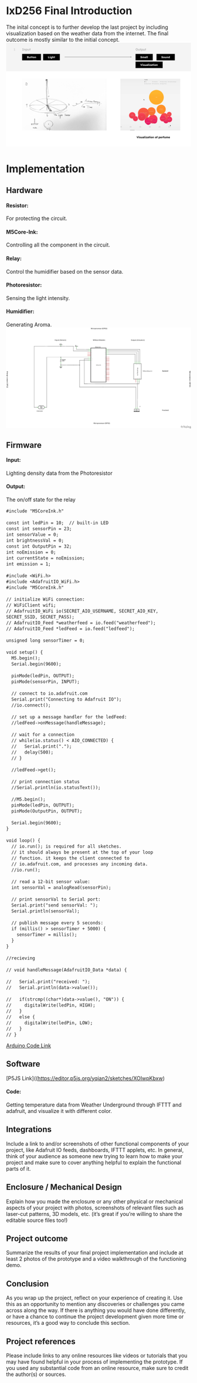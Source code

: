 # IxD256 Final Introduction
The inital concept is to further develop the last project by including visualization based on the weather data from the internet. The final outcome is mostly similar to the initial concept.
![alt text](https://github.com/Asimovq/IxD256Final/blob/main/1605225.png)

# Implementation
## Hardware
#### Resistor: 
For protecting the circuit.
#### M5Core-Ink: 
Controlling all the component in the circuit.
#### Relay: 
Control the humidifier based on the sensor data.
#### Photoresistor: 
Sensing the light intensity.
#### Humidifier: 
Generating Aroma.
![alt text](https://github.com/Asimovq/IxD256Final/blob/main/Adv_Prototyping_Project4_schem.png)

## Firmware

#### Input: 
Lighting density data from the Photoresistor
#### Output: 
The on/off state for the relay

```
#include "M5CoreInk.h"

const int ledPin = 10;  // built-in LED
const int sensorPin = 23;
int sensorValue = 0;
int brightnessVal = 0;
const int OutputPin = 32;
int noEmission = 0;
int currentState = noEmission;
int emission = 1;

#include <WiFi.h>
#include <AdafruitIO_WiFi.h>
#include "M5CoreInk.h"

// initialize WiFi connection:
// WiFiClient wifi;
// AdafruitIO_WiFi io(SECRET_AIO_USERNAME, SECRET_AIO_KEY, SECRET_SSID, SECRET_PASS);
// AdafruitIO_Feed *weatherfeed = io.feed("weatherfeed");
// AdafruitIO_Feed *ledFeed = io.feed("ledfeed");

unsigned long sensorTimer = 0;

void setup() {
  M5.begin();
  Serial.begin(9600);

  pinMode(ledPin, OUTPUT);
  pinMode(sensorPin, INPUT);

  // connect to io.adafruit.com
  Serial.print("Connecting to Adafruit IO");
  //io.connect();

  // set up a message handler for the ledFeed:
  //ledFeed->onMessage(handleMessage);

  // wait for a connection
  // while(io.status() < AIO_CONNECTED) {
  //   Serial.print(".");
  //   delay(500);
  // }

  //ledFeed->get();

  // print connection status
  //Serial.println(io.statusText());

  //M5.begin();
  pinMode(ledPin, OUTPUT);
  pinMode(OutputPin, OUTPUT);

  Serial.begin(9600);
}

void loop() {
  // io.run(); is required for all sketches.
  // it should always be present at the top of your loop
  // function. it keeps the client connected to
  // io.adafruit.com, and processes any incoming data.
  //io.run();

  // read a 12-bit sensor value:
  int sensorVal = analogRead(sensorPin);

  // print sensorVal to Serial port:
  Serial.print("send sensorVal: ");
  Serial.println(sensorVal);

  // publish message every 5 seconds:
  if (millis() > sensorTimer + 5000) {
    sensorTimer = millis();
  }
}

//recieving

// void handleMessage(AdafruitIO_Data *data) {

//   Serial.print("received: ");
//   Serial.println(data->value());

//   if(strcmp((char*)data->value(), "ON")) {
//     digitalWrite(ledPin, HIGH);
//   }
//   else {
//     digitalWrite(ledPin, LOW);
//   }
// }
```

[Arduino Code Link](https://create.arduino.cc/editor/oskarqq/d3ecab0f-46c3-4f68-aff5-17ade2102290/preview)


## Software
[P5JS Link]((https://editor.p5js.org/yqian2/sketches/XOIwpKbxw)

#### Code: 
Getting temperature data from Weather Underground through IFTTT and adafruit, and visualize it with different color.
## Integrations
Include a link to and/or screenshots of other functional components of your project, like Adafruit IO feeds, dashboards, IFTTT applets, etc. In general, think of your audience as someone new trying to learn how to make your project and make sure to cover anything helpful to explain the functional parts of it.

## Enclosure / Mechanical Design
Explain how you made the enclosure or any other physical or mechanical aspects of your project with photos, screenshots of relevant files such as laser-cut patterns, 3D models, etc. (it’s great if you’re willing to share the editable source files too!)



## Project outcome

Summarize the results of your final project implementation and include at least 2 photos of the prototype and a video walkthrough of the functioning demo.


## Conclusion
As you wrap up the project, reflect on your experience of creating it. Use this as an opportunity to mention any discoveries or challenges you came across along the way. If there is anything you would have done differently, or have a chance to continue the project development given more time or resources, it’s a good way to conclude this section.



## Project references
Please include links to any online resources like videos or tutorials that you may have found helpful in your process of implementing the prototype. If you used any substantial code from an online resource, make sure to credit the author(s) or sources.

